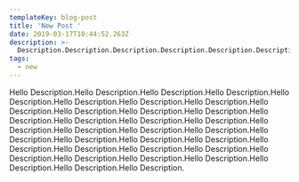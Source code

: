 ```yaml
---
templateKey: blog-post
title: 'New Post '
date: 2019-03-17T10:44:52.263Z
description: >-
  Description.Description.Description.Description.Description.Description.Description.Description.Description.Description.Description.
tags:
  - new
---
```

Hello Description.Hello Description.Hello Description.Hello Description.Hello Description.Hello Description.Hello Description.Hello Description.Hello Description.Hello Description.Hello Description.Hello Description.Hello Description.Hello Description.Hello Description.Hello Description.Hello Description.Hello Description.Hello Description.Hello Description.Hello Description.Hello Description.Hello Description.Hello Description.Hello Description.Hello Description.Hello Description.Hello Description.Hello Description.Hello Description.Hello Description.Hello Description.Hello Description.Hello Description.Hello Description.
